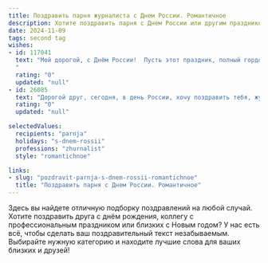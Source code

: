 ```yaml
---
title: Поздравить парня журналиста с Днем России. Романтичное
description: Хотите поздравить парня с Днем России или другим праздником? Наш ИИ создаст незабываемое поздравление, а вы обязательно выделитесь среди других.  
date: 2024-11-09
tags: second tag
wishes:
- id: 117041
  text: "Мой дорогой, с Днём России!  Пусть этот праздник, полный гордости за нашу страну, станет символом нашей любви, такой же сильной и непоколебимой, как Россия.  Твой острый ум и талант журналиста – это настоящий дар, которым ты освещаешь мир,  и я восхищаюсь твоей способностью находить красоту даже в самых сложных историях.  Сегодня я хочу сказать тебе: я люблю тебя, и пусть наша история будет такой же яркой и запоминающейся, как история нашей родины.
  "
  rating: "0"
  updated: "null"
- id: 26085
  text: "Дорогой друг, сегодня, в день России, хочу поздравить тебя, журналиста, с этим великим праздником! Пусть твои статьи будут как лучи солнца, проникая в самые темные уголки души человека, искренне и трогательно рассказывая о нашей стране. Пусть твои слова станут мостом, связывающим сердца и умы, и помогут нам лучше понять и любить нашу Родину. Счастья, здоровья и творческих успехов тебе!"
  rating: "0"
  updated: "null"

selectedValues:
  recipients: "parnja"
  holidays: "s-dnem-rossii"
  professions: "zhurnalist"
  style: "romantichnoe"

links:
- slug: "pozdravit-parnja-s-dnem-rossii-romantichnoe"
  title: "Поздравить парня с Днем России. Романтичное"
---
```


Здесь вы найдете отличную подборку поздравлений на любой случай.
Хотите поздравить друга с днём рождения, коллегу с профессиональным праздником или близких с Новым годом? У нас есть всё, чтобы сделать ваш поздравительный текст незабываемым. Выбирайте нужную категорию и находите лучшие слова для ваших близких и друзей!
